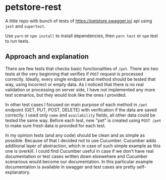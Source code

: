 # petstore-rest

A little repo with bunch of tests of https://petstore.swagger.io/ api using `jest` and `supertest`.

Use `yarn` or `npm install` to install dependencies, then `yarn test` or `npm` test to run tests.

## Approach and explanation

There are few tests that checks basic functionalities of `/pet`. There are two tests at the very beginning that verifies if `POST` request is processed correctly. Ideally, every single endpoint and method should be tested that way, using incorrect or empty data. As I noticed that there is no real validation or processing on server side, I have not implemented any more test scenarios, but they would look like the ones I provided.

In other test cases I focused on main purpose of each method in `/pet` endpoint (GET, PUT, POST, DELETE) with verification if the data are saved correctly. I used only `name` and `availability` fields, all other data could be tested the same way. Before each test, new "pet" is created using `POST /pet` to make sure fresh data is provided for each test.

In my opinion tests (and any code) should be clean and as simple as possible. Because of that I decided not to use Cucumber. Cucumber adds additional layer of abstraction, which in case of such simple example as this one is overkill. I could find Cucumber useful in case if we don't have real documentation or test cases written down elsewehere and Cucumber scenarious would become our documentation. In this particular example documentation is available in swagger and test cases are pretty self-explanatory.
